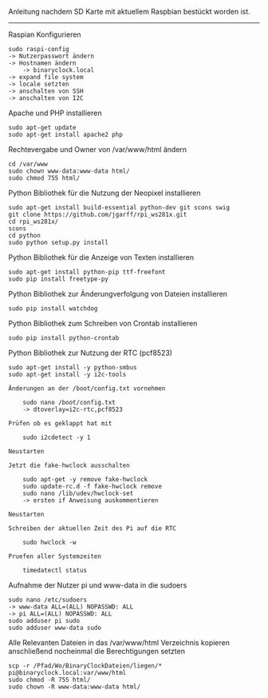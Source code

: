 Anleitung nachdem SD Karte mit aktuellem Raspbian bestückt worden ist.
**********************************************************************

Raspian Konfigurieren
    
    sudo raspi-config
    -> Nutzerpasswort ändern
    -> Hostnamen ändern
        -> binaryclock.local
    -> expand file system
    -> locale setzten
    -> anschalten von SSH
    -> anschalten von I2C


Apache und PHP installieren

    sudo apt-get update
    sudo apt-get install apache2 php


Rechtevergabe und Owner von /var/www/html ändern

    cd /var/www
    sudo chown www-data:www-data html/
    sudo chmod 755 html/


Python Bibliothek für die Nutzung der Neopixel installieren

    sudo apt-get install build-essential python-dev git scons swig
    git clone https://github.com/jgarff/rpi_ws281x.git
    cd rpi_ws281x/
    scons
    cd python
    sudo python setup.py install


Python Bibliothek für die Anzeige von Texten installieren

    sudo apt-get install python-pip ttf-freefont
    sudo pip install freetype-py


Python Bibliothek zur Änderungverfolgung von Dateien installieren

    sudo pip install watchdog


Python Bibliothek zum Schreiben von Crontab installieren

    sudo pip install python-crontab


Python Bibliothek zur Nutzung der RTC (pcf8523)

    sudo apt-get install -y python-smbus
    sudo apt-get install -y i2c-tools
    
    Änderungen an der /boot/config.txt vornehmen
    
        sudo nano /boot/config.txt
        -> dtoverlay=i2c-rtc,pcf8523
        
    Prüfen ob es geklappt hat mit
    
        sudo i2cdetect -y 1
        
    Neustarten
    
    Jetzt die fake-hwclock ausschalten
    
        sudo apt-get -y remove fake-hwclock
        sudo update-rc.d -f fake-hwclock remove
        sudo nano /lib/udev/hwclock-set
        -> ersten if Anweisung auskommentieren
        
    Neustarten
    
    Schreiben der aktuellen Zeit des Pi auf die RTC
    
        sudo hwclock -w
        
    Pruefen aller Systemzeiten
    
        timedatectl status


Aufnahme der Nutzer pi und www-data in die sudoers

    sudo nano /etc/sudoers
    -> www-data ALL=(ALL) NOPASSWD: ALL
    -> pi ALL=(ALL) NOPASSWD: ALL
    sudo adduser pi sudo
    sudo adduser www-data sudo


Alle Relevanten Dateien in das /var/www/html Verzeichnis kopieren
anschließend nocheinmal die Berechtigungen setzten

    scp -r /Pfad/Wo/BinaryClockDateien/liegen/* pi@binaryclock.local:var/www/html
    sudo chmod -R 755 html/
    sudo chown -R www-data:www-data html/
